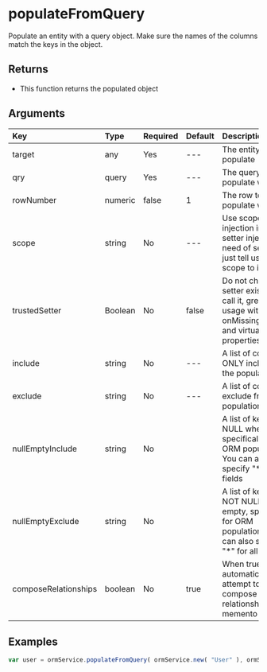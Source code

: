 # populateFromQuery

Populate an entity with a query object. Make sure the names of the columns match the keys in the object.

## Returns

* This function returns the populated object

## Arguments

| Key | Type | Required | Default | Description |
| :--- | :--- | :--- | :--- | :--- |
| target | any | Yes | --- | The entity to populate |
| qry | query | Yes | --- | The query to populate with |
| rowNumber | numeric | false | 1 | The row to use to populate with. |
| scope | string | No | --- | Use scope injection instead of setter injection, no need of setters, just tell us what scope to inject to |
| trustedSetter | Boolean | No | false | Do not check if the setter exists, just call it, great for usage with onMissingMethod\(\) and virtual properties |
| include | string | No | --- | A list of columns to ONLY include in the population |
| exclude | string | No | --- | A list of columns to exclude from the population |
| nullEmptyInclude | string | No |  | A list of keys to NULL when empty, specifically for ORM population. You can also specify "\*" for all fields |
| nullEmptyExclude | string | No |  | A list of keys to NOT NULL when empty, specifically for ORM population. You can also specify "\*" for all fields |
| composeRelationships | boolean | No | true | When true, will automatically attempt to compose relationships from memento |

## Examples

```javascript
var user = ormService.populateFromQuery( ormService.new( "User" ), ormService.list( "User", { id=4 } ) );
```


